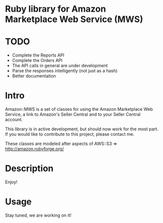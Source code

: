 Ruby library for Amazon Marketplace Web Service (MWS)
=====================================================

TODO
===========

* Complete the Reports API
* Complete the Orders API
* The API calls in general are under development
* Parse the responses intelligently (not just as a hash)
* Better documentation

Intro
===========

Amazon::MWS is a set of classes for using the Amazon Marketplace Web Service, a link to Amazon's Seller Central and to your Seller Central account.

This library is in active development, but should now work for the most part. If you would like to contribute to this project, please contact me.

These classes are modeled after aspects of AWS::S3 => http://amazon.rubyforge.org/

Description
===========

Enjoy!

Usage
===========

Stay tuned, we are working on it!
